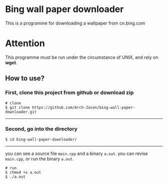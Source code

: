 # Bing wall paper downloader

This is a programme for downloading a wallpaper from cn.bing.com

# Attention
This programme must be run under the circumstance of UNIX, and rely on **wget**.


## How to use?

### First, clone this project from github or download zip

```shell
# clone
$ git clone https://github.com/Arch-Jason/bing-wall-paper-downloader.git
```

***

### Second, go into the directory

```shell
$ cd bing-wall-paper-downloader/
```
***

you can see a source file `main.cpp` and a binary `a.out`. you can revise `main.cpp`, or run the binary `a.out`.

```shell
# run
$ chmod +x a.out
$ ./a.out
```
